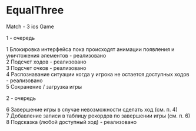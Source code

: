 # EqualThree
Match - 3 ios Game

1 - очередь

1 Блокировка интерфейса пока происходят анимации появления и уничтожения элементов - реализовано<br> 
2 Подсчет ходов  - реализовано <br>
3 Подсчет очков  - реализовано <br>
4 Распознавание ситуации когда у игрока не остается доступных ходов - реализовано<br>
5 Сохранение / загрузка игры<br>



2 - очередь

6 Завершение игры в случае невозможности сделать ход (см. п. 4)<br>
7 Добавление записи в таблицу рекордов по завершении игры (см. п. 6)<br>
8 Подсказка (любой доступный ход) - реализовано <br>
















